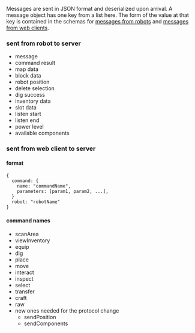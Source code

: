 Messages are sent in JSON format and deserialized upon arrival. A message object has one key from a list here. The form of the value at that key is contained in the schemas for [messages from robots](../public/js/shared/fromRobotSchemas.js) and [messages from web clients](../public/js/shared/fromClientSchemas.js).

### sent from robot to server
* message
* command result
* map data
* block data
* robot position
* delete selection
* dig success
* inventory data
* slot data
* listen start
* listen end
* power level
* available components

### sent from web client to server

#### format
```
{
  command: {
    name: "commandName",
    parameters: [param1, param2, ...],
  }
  robot: "robotName"
}
```

#### command names
* scanArea
* viewInventory
* equip
* dig
* place
* move
* interact
* inspect
* select
* transfer
* craft
* raw
* new ones needed for the protocol change
  * sendPosition
  * sendComponents